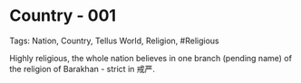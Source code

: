 # Country - 001

Tags: Nation, Country, Tellus World, Religion, #Religious

Highly religious, the whole nation believes in one branch (pending name) of the religion of Barakhan - strict in 戒严.
